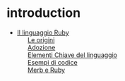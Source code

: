 # introduction

 <ul class='toc'><li><a href='/it/introduction/ruby'>Il linguaggio Ruby</a><ul style='list-style: none;'><li><a href='/it/introduction/ruby#origin'>Le origini</a></li><li><a href='/it/introduction/ruby#adoption'>Adozione</a></li><li><a href='/it/introduction/ruby#key-elements'>Elementi Chiave del linguaggio</a></li><li><a href='/it/introduction/ruby#code-examples'>Esempi di codice</a></li><li><a href='/it/introduction/ruby#merb-and-ruby'>Merb e Ruby</a></li></ul></li></ul> 
